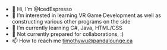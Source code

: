 - 👋 Hi, I’m @IcedEspresso
- 👀 I’m interested in learning VR Game Development as well as constructing various other programs on the side
- 🌱 I’m currently learning C#, Java, HTML/CSS
- 💞️ Not currently prepared for collaborations, :)
- 📫 How to reach me timothywu@pandalounge.ca
